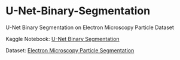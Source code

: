 # U-Net-Binary-Segmentation
U-Net Binary Segmentation on Electron Microscopy Particle Dataset

Kaggle Notebook: [U-Net Binary Segmentation](https://www.kaggle.com/code/hayriyigit/u-net-binary-segmentation/notebook)

Dataset: [Electron Microscopy Particle Segmentation](https://www.kaggle.com/datasets/batuhanyil/electron-microscopy-particle-segmentation)
